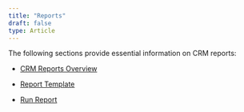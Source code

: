```yaml
---
title: "Reports"
draft: false
type: Article
---
```


The following sections provide essential information on CRM reports:

- [CRM Reports Overview](CRM-Reports-Overview.md)

- [Report Template](Report-Template/contents.md)

- [Run Report](Run-Report.md)

